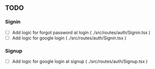 ## TODO

### Signin

- [ ] Add logic for forgot password at login ( ./src/routes/auth/Signin.tsx )
- [ ] Add logic for google login ( ./src/routes/auth/Signin.tsx )

### Signup

- [ ] Add logic for google login at signup ( ./src/routes/auth/Signup.tsx )
